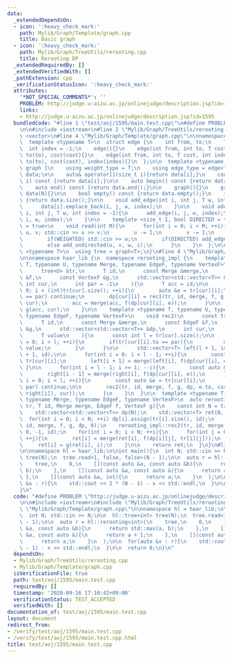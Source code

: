```yaml
---
data:
  _extendedDependsOn:
  - icon: ':heavy_check_mark:'
    path: Mylib/Graph/Template/graph.cpp
    title: Basic graph
  - icon: ':heavy_check_mark:'
    path: Mylib/Graph/TreeUtils/rerooting.cpp
    title: Rerooting DP
  _extendedRequiredBy: []
  _extendedVerifiedWith: []
  _pathExtension: cpp
  _verificationStatusIcon: ':heavy_check_mark:'
  attributes:
    '*NOT_SPECIAL_COMMENTS*': ''
    PROBLEM: http://judge.u-aizu.ac.jp/onlinejudge/description.jsp?id=1595
    links:
    - http://judge.u-aizu.ac.jp/onlinejudge/description.jsp?id=1595
  bundledCode: "#line 1 \"test/aoj/1595/main.test.cpp\"\n#define PROBLEM \"http://judge.u-aizu.ac.jp/onlinejudge/description.jsp?id=1595\"\
    \n\n#include <iostream>\n#line 2 \"Mylib/Graph/TreeUtils/rerooting.cpp\"\n#include\
    \ <vector>\n#line 4 \"Mylib/Graph/Template/graph.cpp\"\n\nnamespace haar_lib {\n\
    \  template <typename T>\n  struct edge {\n    int from, to;\n    T cost;\n  \
    \  int index = -1;\n    edge(){}\n    edge(int from, int to, T cost): from(from),\
    \ to(to), cost(cost){}\n    edge(int from, int to, T cost, int index): from(from),\
    \ to(to), cost(cost), index(index){}\n  };\n\n  template <typename T>\n  struct\
    \ graph {\n    using weight_type = T;\n    using edge_type = edge<T>;\n\n    std::vector<std::vector<edge<T>>>\
    \ data;\n\n    auto& operator[](size_t i){return data[i];}\n    const auto& operator[](size_t\
    \ i) const {return data[i];}\n\n    auto begin() const {return data.begin();}\n\
    \    auto end() const {return data.end();}\n\n    graph(){}\n    graph(int N):\
    \ data(N){}\n\n    bool empty() const {return data.empty();}\n    int size() const\
    \ {return data.size();}\n\n    void add_edge(int i, int j, T w, int index = -1){\n\
    \      data[i].emplace_back(i, j, w, index);\n    }\n\n    void add_undirected(int\
    \ i, int j, T w, int index = -1){\n      add_edge(i, j, w, index);\n      add_edge(j,\
    \ i, w, index);\n    }\n\n    template <size_t I, bool DIRECTED = true, bool WEIGHTED\
    \ = true>\n    void read(int M){\n      for(int i = 0; i < M; ++i){\n        int\
    \ u, v; std::cin >> u >> v;\n        u -= I;\n        v -= I;\n        T w = 1;\n\
    \        if(WEIGHTED) std::cin >> w;\n        if(DIRECTED) add_edge(u, v, w, i);\n\
    \        else add_undirected(u, v, w, i);\n      }\n    }\n  };\n\n  template\
    \ <typename T>\n  using tree = graph<T>;\n}\n#line 4 \"Mylib/Graph/TreeUtils/rerooting.cpp\"\
    \n\nnamespace haar_lib {\n  namespace rerooting_impl {\n    template <typename\
    \ T, typename U, typename Merge, typename EdgeF, typename VertexF>\n    T rec1(\n\
    \      tree<U> &tr,\n      T id,\n      const Merge &merge,\n      const EdgeF\
    \ &f,\n      const VertexF &g,\n      std::vector<std::vector<T>> &dp,\n     \
    \ int cur,\n      int par = -1\n    ){\n      T acc = id;\n\n      for(int i =\
    \ 0; i < (int)tr[cur].size(); ++i){\n        auto &e = tr[cur][i];\n        if(e.to\
    \ == par) continue;\n        dp[cur][i] = rec1(tr, id, merge, f, g, dp, e.to,\
    \ cur);\n        acc = merge(acc, f(dp[cur][i], e));\n      }\n\n      return\
    \ g(acc, cur);\n    }\n\n    template <typename T, typename U, typename Merge,\
    \ typename EdgeF, typename VertexF>\n    void rec2(\n      const tree<U> &tr,\n\
    \      T id,\n      const Merge &merge,\n      const EdgeF &f,\n      const VertexF\
    \ &g,\n      std::vector<std::vector<T>> &dp,\n      int cur,\n      int par,\n\
    \      T value\n    ){\n      const int l = tr[cur].size();\n\n      for(int i\
    \ = 0; i < l; ++i){\n        if(tr[cur][i].to == par){\n          dp[cur][i] =\
    \ value;\n        }\n      }\n\n      std::vector<T> left(l + 1, id), right(l\
    \ + 1, id);\n\n      for(int i = 0; i < l - 1; ++i){\n        const auto &e =\
    \ tr[cur][i];\n        left[i + 1] = merge(left[i], f(dp[cur][i], e));\n     \
    \ }\n\n      for(int i = l - 1; i >= 1; --i){\n        const auto &e = tr[cur][i];\n\
    \        right[i - 1] = merge(right[i], f(dp[cur][i], e));\n      }\n\n      for(int\
    \ i = 0; i < l; ++i){\n        const auto &e = tr[cur][i];\n        if(e.to ==\
    \ par) continue;\n\n        rec2(tr, id, merge, f, g, dp, e.to, cur, g(merge(left[i],\
    \ right[i]), cur));\n      }\n    }\n  }\n\n  template <typename T, typename U,\
    \ typename Merge, typename EdgeF, typename VertexF>\n  auto rerooting(tree<U>\
    \ tr, T id, Merge merge, EdgeF f, VertexF g){\n    const int N = tr.size();\n\
    \    std::vector<std::vector<T>> dp(N);\n    std::vector<T> ret(N, id);\n\n  \
    \  for(int i = 0; i < N; ++i) dp[i].assign(tr[i].size(), id);\n    rerooting_impl::rec1(tr,\
    \ id, merge, f, g, dp, 0);\n    rerooting_impl::rec2(tr, id, merge, f, g, dp,\
    \ 0, -1, id);\n    for(int i = 0; i < N; ++i){\n      for(int j = 0; j < (int)tr[i].size();\
    \ ++j){\n        ret[i] = merge(ret[i], f(dp[i][j], tr[i][j]));\n      }\n\n \
    \     ret[i] = g(ret[i], i);\n    }\n\n    return ret;\n  }\n}\n#line 6 \"test/aoj/1595/main.test.cpp\"\
    \n\nnamespace hl = haar_lib;\n\nint main(){\n  int N; std::cin >> N;\n\n  hl::tree<int>\
    \ tree(N);\n  tree.read<1, false, false>(N - 1);\n\n  auto r = hl::rerooting<int>(\n\
    \    tree,\n    0,\n    [](const auto &a, const auto &b){\n      return std::max(a,\
    \ b);\n    },\n    [](const auto &a, const auto &){\n      return a + 1;\n   \
    \ },\n    [](const auto &a, int){\n      return a;\n    }\n  );\n\n  for(auto\
    \ &x : r){\n    std::cout << 2 * (N - 1) - x << std::endl;\n  }\n\n  return 0;\n\
    }\n"
  code: "#define PROBLEM \"http://judge.u-aizu.ac.jp/onlinejudge/description.jsp?id=1595\"\
    \n\n#include <iostream>\n#include \"Mylib/Graph/TreeUtils/rerooting.cpp\"\n#include\
    \ \"Mylib/Graph/Template/graph.cpp\"\n\nnamespace hl = haar_lib;\n\nint main(){\n\
    \  int N; std::cin >> N;\n\n  hl::tree<int> tree(N);\n  tree.read<1, false, false>(N\
    \ - 1);\n\n  auto r = hl::rerooting<int>(\n    tree,\n    0,\n    [](const auto\
    \ &a, const auto &b){\n      return std::max(a, b);\n    },\n    [](const auto\
    \ &a, const auto &){\n      return a + 1;\n    },\n    [](const auto &a, int){\n\
    \      return a;\n    }\n  );\n\n  for(auto &x : r){\n    std::cout << 2 * (N\
    \ - 1) - x << std::endl;\n  }\n\n  return 0;\n}\n"
  dependsOn:
  - Mylib/Graph/TreeUtils/rerooting.cpp
  - Mylib/Graph/Template/graph.cpp
  isVerificationFile: true
  path: test/aoj/1595/main.test.cpp
  requiredBy: []
  timestamp: '2020-09-16 17:10:42+09:00'
  verificationStatus: TEST_ACCEPTED
  verifiedWith: []
documentation_of: test/aoj/1595/main.test.cpp
layout: document
redirect_from:
- /verify/test/aoj/1595/main.test.cpp
- /verify/test/aoj/1595/main.test.cpp.html
title: test/aoj/1595/main.test.cpp
---
```

